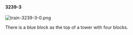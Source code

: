 #### 3239-3
![train-3239-3-0.png](https://github.com/lil-lab/nlvr/raw/master/nlvr/train/images/68/train-3239-3-0.png "train-3239-3-0.png")

There is a blue block as the top of a tower with four blocks.